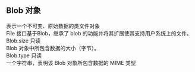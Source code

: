 ## Blob 对象
表示一个不可变、原始数据的类文件对象  
File 接口基于Blob，继承了 blob 的功能并将其扩展使其支持用户系统上的文件。  
Blob.size 只读  
  Blob 对象中所包含数据的大小（字节）。  
Blob.type 只读  
  一个字符串，表明该 Blob 对象所包含数据的 MIME 类型  